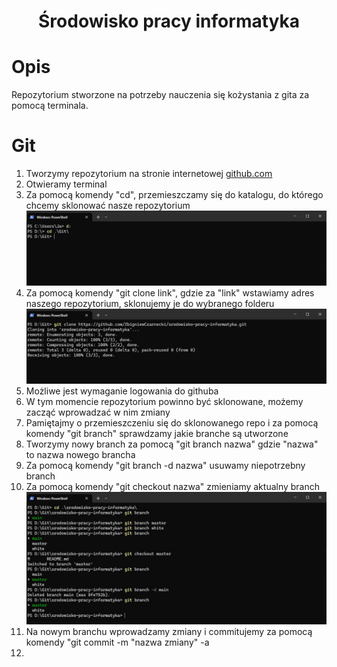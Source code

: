 <h1 align="center"> Środowisko pracy informatyka </h1> 

# Opis
Repozytorium stworzone na potrzeby nauczenia się kożystania z gita za pomocą terminala.

# Git
1. Tworzymy repozytorium na stronie internetowej [github.com](https://github.com)
2. Otwieramy terminal
3. Za pomocą komendy "cd", przemieszczamy się do katalogu, do którego chcemy sklonować nasze repozytorium
![Przykład użycia komendy cd](img/cd.jpg?raw=true)
4. Za pomocą komendy "git clone link", gdzie za "link" wstawiamy adres naszego repozytorium, sklonujemy je do wybranego folderu
![Przykład użycia komendy git clone](img/git_clone.jpg?raw=true)
5. Możliwe jest wymaganie logowania do githuba
6. W tym momencie repozytorium powinno być sklonowane, możemy zacząć wprowadzać w nim zmiany
7. Pamiętajmy o przemieszczeniu się do sklonowanego repo i za pomocą komendy "git branch" sprawdzamy jakie branche są utworzone
8. Tworzymy nowy branch za pomocą "git branch nazwa" gdzie "nazwa" to nazwa nowego brancha
9. Za pomocą komendy "git branch -d nazwa" usuwamy niepotrzebny branch
10. Za pomocą komendy "git checkout nazwa" zmieniamy aktualny branch
![Przykład użycia komendy git branch](img/git_branch.jpg?raw=true)
11. Na nowym branchu wprowadzamy zmiany i commitujemy za pomocą komendy "git commit -m "nazwa zmiany" -a
12.